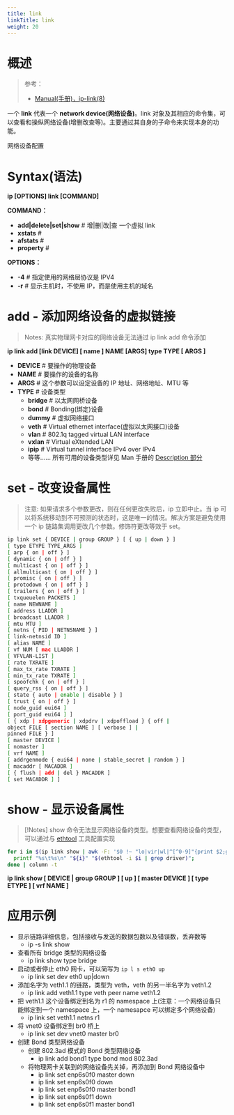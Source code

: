 ```yaml
---
title: link
linkTitle: link
weight: 20
---
```


# 概述

> 参考：
>
> - [Manual(手册)，ip-link(8)](https://man7.org/linux/man-pages/man8/ip-link.8.html)

一个 **link** 代表一个 **network device(网络设备)**。link 对象及其相应的命令集，可以查看和操纵网络设备(增删改查等)。主要通过其自身的子命令来实现本身的功能。

网络设备配置

# Syntax(语法)

**ip \[OPTIONS] link \[COMMAND]**

**COMMAND：**

- **add|delete|set|show** # 增|删|改|查 一个虚拟 link
- **xstats** #
- **afstats** #
- **property** #

**OPTIONS：**

- **-4** # 指定使用的网络层协议是 IPV4
- **-r** # 显示主机时，不使用 IP，而是使用主机的域名

# add - 添加网络设备的虚拟链接

> Notes: 真实物理网卡对应的网络设备无法通过 ip link add 命令添加

**ip link add \[link DEVICE] \[ name ] NAME \[ARGS] type TYPE \[ ARGS ]**

- **DEVICE** # 要操作的物理设备
- **NAME** # 要操作的设备的名称
- **ARGS** # 这个参数可以设定设备的 IP 地址、网络地址、MTU 等
- **TYPE** # 设备类型
  - **bridge** # 以太网网桥设备
  - **bond** # Bonding(绑定)设备
  - **dummy** # 虚拟网络接口
  - **veth** # Virtual ethernet interface(虚拟以太网接口)设备
  - **vlan** # 802.1q tagged virtual LAN interface
  - **vxlan** # Virtual eXtended LAN
  - **ipip** # Virtual tunnel interface IPv4 over IPv4
  - 等等...... 所有可用的设备类型详见 Man 手册的 [Description 部分](https://man7.org/linux/man-pages/man8/ip-link.8.html#DESCRIPTION)

# set - 改变设备属性

> 注意: 如果请求多个参数更改，则在任何更改失败后，ip 立即中止。当 ip 可以将系统移动到不可预测的状态时，这是唯一的情况。解决方案是避免使用一个 ip 链路集调用更改几个参数。修饰符更改等效于 set。

```bash
ip link set { DEVICE | group GROUP } [ { up | down } ]
[ type ETYPE TYPE_ARGS ]
[ arp { on | off } ]
[ dynamic { on | off } ]
[ multicast { on | off } ]
[ allmulticast { on | off } ]
[ promisc { on | off } ]
[ protodown { on | off } ]
[ trailers { on | off } ]
[ txqueuelen PACKETS ]
[ name NEWNAME ]
[ address LLADDR ]
[ broadcast LLADDR ]
[ mtu MTU ]
[ netns { PID | NETNSNAME } ]
[ link-netnsid ID ]
[ alias NAME ]
[ vf NUM [ mac LLADDR ]
[ VFVLAN-LIST ]
[ rate TXRATE ]
[ max_tx_rate TXRATE ]
[ min_tx_rate TXRATE ]
[ spoofchk { on | off } ]
[ query_rss { on | off } ]
[ state { auto | enable | disable } ]
[ trust { on | off } ]
[ node_guid eui64 ]
[ port_guid eui64 ] ]
[ { xdp | xdpgeneric | xdpdrv | xdpoffload } { off |
object FILE [ section NAME ] [ verbose ] |
pinned FILE } ]
[ master DEVICE ]
[ nomaster ]
[ vrf NAME ]
[ addrgenmode { eui64 | none | stable_secret | random } ]
[ macaddr [ MACADDR ]
[ { flush | add | del } MACADDR ]
[ set MACADDR ] ]
```

# show - 显示设备属性

>[!Notes]
> show 命令无法显示网络设备的类型。想要查看网络设备的类型，可以通过与 [ethtool](/docs/1.操作系统/Linux%20管理/Linux%20网络管理工具/ethtool.md) 工具配置实现
>

```bash
for i in $(ip link show | awk -F: '$0 !~ "lo|vir|wl|^[^0-9]"{print $2;getline}'); do
  printf "%s\t%s\n" "${i}" "$(ethtool -i $i | grep driver)";
done | column -t
```

**ip link show \[ DEVICE | group GROUP ] \[ up ] \[ master DEVICE ] \[ type ETYPE ] \[ vrf NAME ]**

# 应用示例

- 显示链路详细信息，包括接收与发送的数据包数以及错误数，丢弃数等
  - ip -s link show
- 查看所有 bridge 类型的网络设备
  - ip link show type bridge
- 启动或者停止 eth0 网卡，可以简写为 `ip l s eth0 up`
  - ip link set dev eth0 up|down
- 添加名字为 veth1.1 的链路，类型为 veth，veth 的另一半名字为 veth1.2
  - ip link add veth1.1 type veth peer name veth1.2
- 把 veth1.1 这个设备绑定到名为 r1 的 namespace 上(注意：一个网络设备只能绑定到一个 namespace 上，一个 namesapce 可以绑定多个网络设备)
  - ip link set veth1.1 netns r1
- 将 vnet0 设备绑定到 br0 桥上
  - ip link set dev vnet0 master br0
- 创建 Bond 类型网络设备
  - 创建 802.3ad 模式的 Bond 类型网络设备
    - ip link add bond1 type bond mod 802.3ad
  - 将物理网卡关联到的网络设备先关掉，再添加到 Bond 网络设备中
    - ip link set enp6s0f0 master down
    - ip link set enp6s0f0 down
    - ip link set enp6s0f0 master bond1
    - ip link set enp6s0f1 down
    - ip link set enp6s0f1 master bond1
